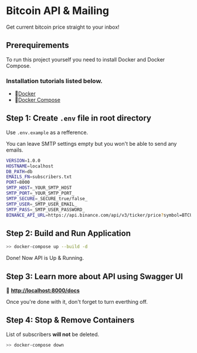 # Bitcoin API & Mailing

Get current bitcoin price straight to your inbox!

## Prerequirements

To run this project yourself you need to install Docker and Docker Compose.

### Installation tutorials listed below.
- 🔗[Docker](https://docs.docker.com/engine/install/)
- 🔗[Docker Compose](https://docs.docker.com/compose/install/)


## Step 1: Create `.env` file in root directory

Use `.env.example` as a refference. 

You can leave SMTP settings empty but you won't be able to send any emails.

```bash
VERSION=1.0.0
HOSTNAME=localhost
DB_PATH=db
EMAILS_FN=subscribers.txt
PORT=8000
SMTP_HOST=_YOUR_SMTP_HOST
SMTP_PORT=_YOUR_SMTP_PORT_
SMTP_SECURE=_SECURE_true/false_
SMTP_USER=_SMTP_USER_EMAIL_
SMTP_PASS=_SMTP_USER_PASSWORD_
BINANCE_API_URL=https://api.binance.com/api/v3/ticker/price?symbol=BTCUAH
```

## Step 2: Build and Run Application

```bash
>> docker-compose up --build -d
```

Done! Now API is Up & Running.

## Step 3: Learn more about API using Swagger UI
🔗 **[http://localhost:8000/docs](http://localhost:8000/docs)**

Once you're done with it, don't forget to turn everthing off.

## Step 4: Stop & Remove Containers

List of subscribers **will not** be deleted.

```bash
>> docker-compose down
```